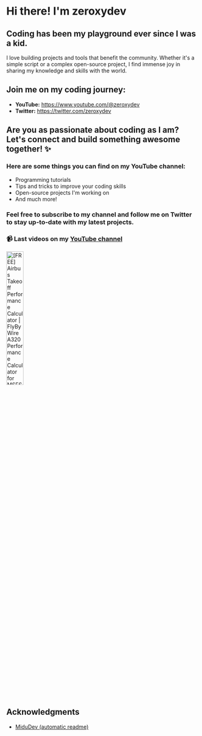 # Hi there! I'm zeroxydev

## Coding has been my playground ever since I was a kid.

I love building projects and tools that benefit the community. Whether it's a simple script or a complex open-source project, I find immense joy in sharing my knowledge and skills with the world.

## Join me on my coding journey:

* **YouTube:** https://www.youtube.com/@zeroxydev
* **Twitter:** https://twitter.com/zeroxydev

## Are you as passionate about coding as I am? Let's connect and build something awesome together! ✨

### Here are some things you can find on my YouTube channel:

* Programming tutorials
* Tips and tricks to improve your coding skills
* Open-source projects I'm working on
* And much more!

### Feel free to subscribe to my channel and follow me on Twitter to stay up-to-date with my latest projects.

### 📹 Last videos on my [YouTube channel](https://youtube.com/@zeroxydev?sub_confirmation=1)

<a href='https://youtu.be/QCAAxuvpCiQ' target='_blank'>
  <img width='30%' src='https://img.youtube.com/vi/QCAAxuvpCiQ/mqdefault.jpg' alt='[FREE] Airbus Takeoff Performance Calculator | FlyByWire A320 Performance Calculator for MSFS 2020' />
</a>

<!-- ACKNOWLEDGMENTS -->

## Acknowledgments

- [MiduDev (automatic readme)](https://github.com/midudev/midudev/tree/master)
